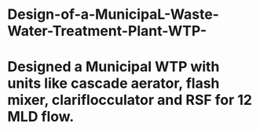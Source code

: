 # Design-of-a-MunicipaL-Waste-Water-Treatment-Plant-WTP-
# Designed a Municipal WTP with units like cascade aerator, flash mixer, clariflocculator and RSF for 12 MLD flow.
